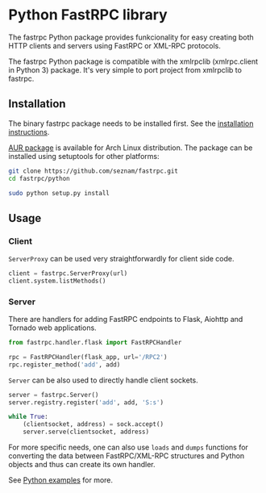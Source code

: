 # Python FastRPC library

The fastrpc Python package provides funkcionality for easy creating both HTTP clients and
servers using FastRPC or XML-RPC protocols.

The fastrpc Python package is compatible with the xmlrpclib (xmlrpc.client in Python 3) package.
It's very simple to port project from xmlrpclib to fastrpc.

## Installation

The binary fastrpc package needs to be installed first.
See the [installation instructions](../README.md#installation).

[AUR package](https://aur.archlinux.org/packages/python-fastrpc-git/) is available for Arch Linux distribution. The package can be installed using setuptools for other platforms:

```bash
git clone https://github.com/seznam/fastrpc.git
cd fastrpc/python

sudo python setup.py install
```

## Usage

### Client

`ServerProxy` can be used very straightforwardly for client side code.

```python
client = fastrpc.ServerProxy(url)
client.system.listMethods()
```

### Server

There are handlers for adding FastRPC endpoints to Flask, Aiohttp and Tornado web applications.

```python
from fastrpc.handler.flask import FastRPCHandler

rpc = FastRPCHandler(flask_app, url='/RPC2')
rpc.register_method('add', add)
```

`Server` can be also used to directly handle client sockets.

```python
server = fastrpc.Server()
server.registry.register('add', add, 'S:s')

while True:
    (clientsocket, address) = sock.accept()
    server.serve(clientsocket, address)
```

For more specific needs, one can also use `loads` and `dumps` functions for converting the data between FastRPC/XML-RPC structures and Python objects and thus can create its own handler.

See [Python examples](https://github.com/seznam/fastrpc/tree/master/python/example) for more.
